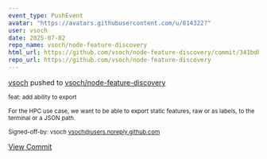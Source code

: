 ```yaml
---
event_type: PushEvent
avatar: "https://avatars.githubusercontent.com/u/814322?"
user: vsoch
date: 2025-07-02
repo_name: vsoch/node-feature-discovery
html_url: https://github.com/vsoch/node-feature-discovery/commit/341bdb6332048ffcf64374195176f9516b2e2b68
repo_url: https://github.com/vsoch/node-feature-discovery
---
```


<a href='https://github.com/vsoch' target='_blank'>vsoch</a> pushed to <a href='https://github.com/vsoch/node-feature-discovery' target='_blank'>vsoch/node-feature-discovery</a>

<small>feat: add ability to export

For the HPC use case, we want to be able to export
static features, raw or as labels, to the terminal
or a JSON path.

Signed-off-by: vsoch <vsoch@users.noreply.github.com></small>

<a href='https://github.com/vsoch/node-feature-discovery/commit/341bdb6332048ffcf64374195176f9516b2e2b68' target='_blank'>View Commit</a>